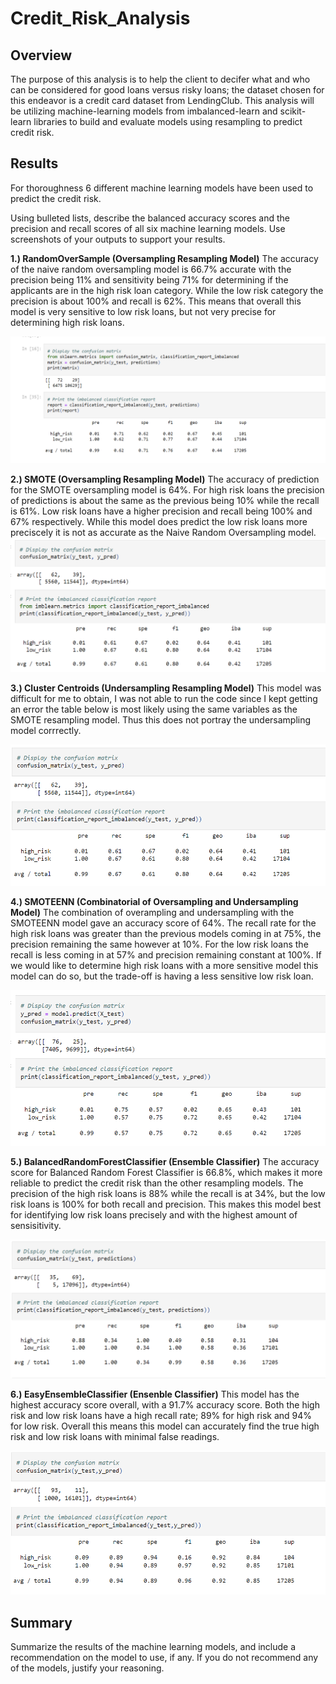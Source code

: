 # Credit_Risk_Analysis

## Overview 
The purpose of this analysis is to help the client to decifer what and who can be considered for good loans versus risky loans; the dataset chosen for this endeavor is a credit card dataset from LendingClub. This analysis will be utilizing machine-learning models from imbalanced-learn and scikit-learn libraries to build and evaluate models using resampling to predict credit risk. 

## Results 
For thoroughness 6 different machine learning models have been used to predict the credit risk.


Using bulleted lists, describe the balanced accuracy scores and the precision and recall scores of all six machine learning models. Use screenshots of your outputs to support your results.

**1.) RandomOverSample (Oversampling Resampling Model)**
The accuracy of the naive random oversampling model is 66.7% accurate with the precision being 11% and sensitivity being 71% for determining if the applicants are in the high risk loan category. While the low risk category the precision is about 100% and recall is 62%. This means that overall this model is very sensitive to low risk loans, but not very precise for determining high risk loans.

![1_CM](https://github.com/vanessaneang/Credit_Risk_Analysis/blob/main/Resources/1_CM.png)

**2.) SMOTE (Oversampling Resampling Model)**
The accuracy of prediction for the SMOTE oversampling model is 64%. For high risk loans the precision of predictions is about the same as the previous being 10% while the recall is 61%. Low risk loans have a higher precision and recall being 100% and 67% respectively. While this model does predict the low risk loans more preciscely it is not as accurate as the Naive Random Oversampling model.
![2_CM](https://github.com/vanessaneang/Credit_Risk_Analysis/blob/main/Resources/2_CM.png)

**3.) Cluster Centroids (Undersampling Resampling Model)**
This model was difficult for me to obtain, I was not able to run the code since I kept getting an error the table below is most likely using the same variables as the SMOTE resampling model. Thus this does not portray the undersampling model corrrectly.

![3_CM](https://github.com/vanessaneang/Credit_Risk_Analysis/blob/main/Resources/3_CM.png)

**4.) SMOTEENN (Combinatorial of Oversampling and Undersampling Model)**
The combination of overampling and undersampling with the SMOTEENN model gave an accuracy score of 64%. The recall rate for the high risk loans was greater than the previous models coming in at 75%, the precision remaining the same however at 10%. For the low risk loans the recall is less coming in at 57% and precision remaining constant at 100%. If we would like to determine high risk loans with a more sensitive model this model can do so, but the trade-off is having a less sensitive low risk loan.

![4_CM](https://github.com/vanessaneang/Credit_Risk_Analysis/blob/main/Resources/4_CM.png)


**5.) BalancedRandomForestClassifier (Ensemble Classifier)**
The accuracy score for Balanced Random Forest Classifier is 66.8%, which makes it more reliable to predict the credit risk than the other resampling models. The precision of the high risk loans is 88% while the recall is at 34%, but the low risk loans is 100% for both recall and precision. This makes this model best for identifying low risk loans precisely and with the highest amount of sensisitivity. 

![5_CM](https://github.com/vanessaneang/Credit_Risk_Analysis/blob/main/Resources/5_CM.png)

**6.) EasyEnsembleClassifier (Ensenble Classifier)**
This model has the highest accuracy score overall, with a 91.7% accuracy score. Both the high risk and low risk loans have a high recall rate; 89% for high risk and 94% for low risk. Overall this means this model can accurately find the true high risk and low risk loans with minimal false readings. 

![6_CM](https://github.com/vanessaneang/Credit_Risk_Analysis/blob/main/Resources/6_CM.png)


## Summary 

Summarize the results of the machine learning models, and include a recommendation on the model to use, if any. If you do not recommend any of the models, justify your reasoning.
